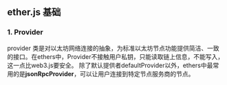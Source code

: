 ## ether.js 基础
### 1. Provider
provider 类是对以太坊网络连接的抽象，为标准以太坊节点功能提供简洁、一致的接口。在ethers中，Provider不接触用户私钥，只能读取链上信息，不能写入，这一点比web3.js要安全。
除了默认提供者defaultProvider以外，ethers中最常用的是**jsonRpcProvider**，可以让用户连接到特定节点服务商的节点。